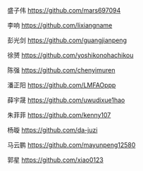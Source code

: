 
盛子伟
https://github.com/mars697094

李响
https://github.com/lixiangname

彭光剑
https://github.com/guangjianpeng

徐赟
https://github.com/yoshikonohachikou

陈强
https://github.com/chenyimuren

潘正阳
https://github.com/LMFAOppp

薛宇晟
https://github.com/uwudixue1hao

朱菲菲
https://github.com/kenny107

杨璇
https://github.com/da-juzi

马云鹏
https://github.com/mayunpeng12580

郭星
https://github.com/xiao0123
